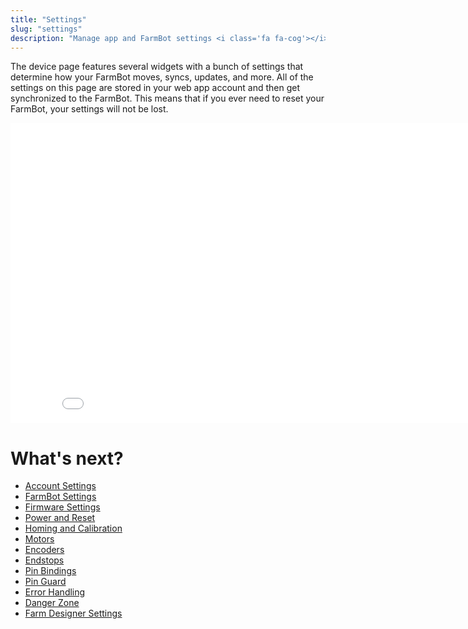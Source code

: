 ```yaml
---
title: "Settings"
slug: "settings"
description: "Manage app and FarmBot settings <i class='fa fa-cog'></i>\n[Open this page in the app](https://my.farm.bot/app/device)"
---
```


The device page features several widgets with a bunch of settings that determine how your FarmBot moves, syncs, updates, and more. All of the settings on this page are stored in your web app account and then get synchronized to the FarmBot. This means that if you ever need to reset your FarmBot, your settings will not be lost.

<iframe class="embedly-embed" src="//cdn.embedly.com/widgets/media.html?url=http%3A%2F%2Fwww.youtube.com%2Fwatch%3Fv%3D46VgOoTvx4o&src=http%3A%2F%2Fwww.youtube.com%2Fembed%2F46VgOoTvx4o&type=text%2Fhtml&key=f2aa6fc3595946d0afc3d76cbbd25dc3&schema=youtube" width="854" height="480" scrolling="no" frameborder="0" allow="autoplay; fullscreen" allowfullscreen="true"></iframe>


# What's next?

 * [Account Settings](settings/account-settings.md)
 * [FarmBot Settings](settings/farmbot-settings.md)
 * [Firmware Settings](settings/firmware-settings.md)
 * [Power and Reset](settings/power-and-reset.md)
 * [Homing and Calibration](settings/homing-and-calibration.md)
 * [Motors](settings/motors.md)
 * [Encoders](settings/encoders.md)
 * [Endstops](settings/endstops.md)
 * [Pin Bindings](settings/pin-bindings.md)
 * [Pin Guard](settings/pin-guard.md)
 * [Error Handling](settings/error-handling.md)
 * [Danger Zone](settings/danger-zone.md)
 * [Farm Designer Settings](settings/farm-designer-settings.md)
